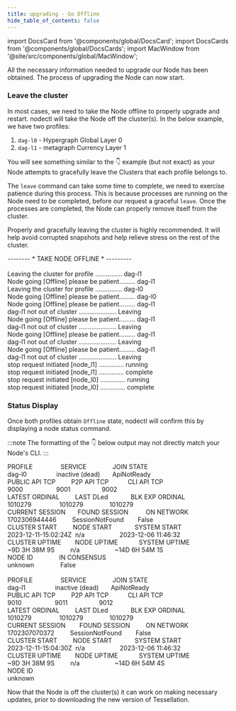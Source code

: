 ```yaml
---
title: upgrading - Go Offline
hide_table_of_contents: false
---
```

<intro-end />

import DocsCard from '@components/global/DocsCard';
import DocsCards from '@components/global/DocsCards';
import MacWindow from '@site/src/components/global/MacWindow';

<head>
  <title>Constellation Network Automation with nodectl</title>
  <meta
    name="description"
    content="Constellation Network Automation - Upgrade Tessellation with nodectl"
  />
</head>

All the necessary information needed to upgrade our Node has been obtained. The process of upgrading the Node can now start.

### Leave the cluster

In most cases, we need to take the Node offline to properly upgrade and restart. nodectl will take the Node off the cluster(s).  In the below example, we have two profiles:

1. `dag-l0` - Hypergraph Global Layer 0
2. `dag-l1` - metagraph Currency Layer 1

You will see something similar to the 👇 example (but not exact) as your Node attempts to gracefully leave the Clusters that each profile belongs to.

The `leave` command can take some time to complete, we need to exercise patience during this process. This is because processes are running on the Node need to be completed, before our request a graceful `leave`.  Once the processes are completed, the Node can properly remove itself from the cluster.

Properly and gracefully leaving the cluster is highly recommended. It will help avoid corrupted snapshots and help relieve stress on the rest of the cluster.

<MacWindow>
 -------- * TAKE NODE OFFLINE * ---------<br />
<br />
  Leaving the cluster for profile ............... dag-l1<br />
  Node going [Offline] please be patient......... dag-l1<br />
  Leaving the cluster for profile ............... dag-l0<br />
  Node going [Offline] please be patient......... dag-l0<br />
  Node going [Offline] please be patient......... dag-l1<br />
  dag-l1 not out of cluster ..................... Leaving<br />
  Node going [Offline] please be patient......... dag-l1<br />
  dag-l1 not out of cluster ..................... Leaving<br />
  Node going [Offline] please be patient......... dag-l1<br />
  dag-l1 not out of cluster ..................... Leaving<br />
  Node going [Offline] please be patient......... dag-l1<br />
  dag-l1 not out of cluster ..................... Leaving<br />
  stop request initiated [node_l1] .............. running<br />
  stop request initiated [node_l1] .............. complete<br />
  stop request initiated [node_l0] .............. running<br />
  stop request initiated [node_l0] .............. complete<br />
</MacWindow>

### Status Display

Once both profiles obtain `Offline` state, nodectl will confirm this by displaying a node status command.

:::note
The formatting of the 👇 below output may not directly match your Node's CLI.
:::

<MacWindow>
PROFILE&nbsp;&nbsp;&nbsp;&nbsp;&nbsp;&nbsp;&nbsp;&nbsp;&nbsp;&nbsp;&nbsp;&nbsp;&nbsp;&nbsp;&nbsp;&nbsp;SERVICE&nbsp;&nbsp;&nbsp;&nbsp;&nbsp;&nbsp;&nbsp;&nbsp;&nbsp;&nbsp;&nbsp;&nbsp;&nbsp;&nbsp;&nbsp;JOIN STATE<br />
dag-l0&nbsp;&nbsp;&nbsp;&nbsp;&nbsp;&nbsp;&nbsp;&nbsp;&nbsp;&nbsp;&nbsp;&nbsp;&nbsp;&nbsp;&nbsp;&nbsp;&nbsp;inactive (dead)&nbsp;&nbsp;&nbsp;&nbsp;&nbsp;&nbsp;&nbsp;ApiNotReady<br /> 
PUBLIC API TCP&nbsp;&nbsp;&nbsp;&nbsp;&nbsp;&nbsp;&nbsp;&nbsp;&nbsp;P2P API TCP&nbsp;&nbsp;&nbsp;&nbsp;&nbsp;&nbsp;&nbsp;&nbsp;&nbsp;&nbsp;&nbsp;CLI API TCP<br />    
9000&nbsp;&nbsp;&nbsp;&nbsp;&nbsp;&nbsp;&nbsp;&nbsp;&nbsp;&nbsp;&nbsp;&nbsp;&nbsp;&nbsp;&nbsp;&nbsp;&nbsp;&nbsp;&nbsp;9001&nbsp;&nbsp;&nbsp;&nbsp;&nbsp;&nbsp;&nbsp;&nbsp;&nbsp;&nbsp;&nbsp;&nbsp;&nbsp;&nbsp;&nbsp;&nbsp;&nbsp;&nbsp;9002<br /> 
LATEST ORDINAL&nbsp;&nbsp;&nbsp;&nbsp;&nbsp;&nbsp;&nbsp;&nbsp;&nbsp;LAST DLed &nbsp;&nbsp;&nbsp;&nbsp;&nbsp;&nbsp;&nbsp;&nbsp;&nbsp;&nbsp;&nbsp;&nbsp;BLK EXP ORDINAL<br />  
1010279&nbsp;&nbsp;&nbsp;&nbsp;&nbsp;&nbsp;&nbsp;&nbsp;&nbsp;&nbsp;&nbsp;&nbsp;&nbsp;&nbsp;&nbsp;&nbsp;1010279&nbsp;&nbsp;&nbsp;&nbsp;&nbsp;&nbsp;&nbsp;&nbsp;&nbsp;&nbsp;&nbsp;&nbsp;&nbsp;&nbsp;&nbsp;1010279<br /> 
CURRENT SESSION&nbsp;&nbsp;&nbsp;&nbsp;&nbsp;&nbsp;&nbsp;FOUND SESSION&nbsp;&nbsp;&nbsp;&nbsp;&nbsp;&nbsp;&nbsp;&nbsp;&nbsp;&nbsp;ON NETWORK  <br /> 
1702306944446&nbsp;&nbsp;&nbsp;&nbsp;&nbsp;&nbsp;&nbsp;&nbsp;&nbsp;SessionNotFound&nbsp;&nbsp;&nbsp;&nbsp;&nbsp;&nbsp;&nbsp;&nbsp;False<br /> 
CLUSTER START&nbsp;&nbsp;&nbsp;&nbsp;&nbsp;&nbsp;&nbsp;&nbsp;&nbsp;NODE START&nbsp;&nbsp;&nbsp;&nbsp;&nbsp;&nbsp;&nbsp;&nbsp;&nbsp;&nbsp;&nbsp;&nbsp;&nbsp;SYSTEM START<br /> 
2023-12-11-15:02:24Z&nbsp;&nbsp;n/a&nbsp;&nbsp;&nbsp;&nbsp;&nbsp;&nbsp;&nbsp;&nbsp;&nbsp;&nbsp;&nbsp;&nbsp;&nbsp;&nbsp;&nbsp;&nbsp;&nbsp;&nbsp;&nbsp;&nbsp;2023-12-06 11:46:32 <br /> 
CLUSTER UPTIME&nbsp;&nbsp;&nbsp;&nbsp;&nbsp;&nbsp;&nbsp;&nbsp;NODE UPTIME&nbsp;&nbsp;&nbsp;&nbsp;&nbsp;&nbsp;&nbsp;&nbsp;&nbsp;&nbsp;&nbsp;&nbsp;SYSTEM UPTIME<br />
~9D 3H 38M 9S&nbsp;&nbsp;&nbsp;&nbsp;&nbsp;&nbsp;&nbsp;&nbsp;&nbsp;n/a&nbsp;&nbsp;&nbsp;&nbsp;&nbsp;&nbsp;&nbsp;&nbsp;&nbsp;&nbsp;&nbsp;&nbsp;&nbsp;&nbsp;&nbsp;&nbsp;&nbsp;&nbsp;&nbsp;&nbsp;~14D 6H 54M 1S<br /> 
NODE ID&nbsp;&nbsp;&nbsp;&nbsp;&nbsp;&nbsp;&nbsp;&nbsp;&nbsp;&nbsp;&nbsp;&nbsp;&nbsp;&nbsp;&nbsp;IN CONSENSUS&nbsp;&nbsp;&nbsp;&nbsp;&nbsp;&nbsp;&nbsp;&nbsp;<br />  
unknown&nbsp;&nbsp;&nbsp;&nbsp;&nbsp;&nbsp;&nbsp;&nbsp;&nbsp;&nbsp;&nbsp;&nbsp;&nbsp;&nbsp;&nbsp;False&nbsp;&nbsp;&nbsp;&nbsp;&nbsp;&nbsp;&nbsp;&nbsp;<br />  
<br />
PROFILE&nbsp;&nbsp;&nbsp;&nbsp;&nbsp;&nbsp;&nbsp;&nbsp;&nbsp;&nbsp;&nbsp;&nbsp;&nbsp;&nbsp;&nbsp;&nbsp;SERVICE&nbsp;&nbsp;&nbsp;&nbsp;&nbsp;&nbsp;&nbsp;&nbsp;&nbsp;&nbsp;&nbsp;&nbsp;&nbsp;&nbsp;&nbsp;JOIN STATE<br />
dag-l1&nbsp;&nbsp;&nbsp;&nbsp;&nbsp;&nbsp;&nbsp;&nbsp;&nbsp;&nbsp;&nbsp;&nbsp;&nbsp;&nbsp;&nbsp;&nbsp;&nbsp;inactive (dead)&nbsp;&nbsp;&nbsp;&nbsp;&nbsp;&nbsp;&nbsp;ApiNotReady<br /> 
PUBLIC API TCP&nbsp;&nbsp;&nbsp;&nbsp;&nbsp;&nbsp;&nbsp;&nbsp;&nbsp;P2P API TCP&nbsp;&nbsp;&nbsp;&nbsp;&nbsp;&nbsp;&nbsp;&nbsp;&nbsp;&nbsp;&nbsp;CLI API TCP<br />    
9010&nbsp;&nbsp;&nbsp;&nbsp;&nbsp;&nbsp;&nbsp;&nbsp;&nbsp;&nbsp;&nbsp;&nbsp;&nbsp;&nbsp;&nbsp;&nbsp;&nbsp;&nbsp;&nbsp;9011&nbsp;&nbsp;&nbsp;&nbsp;&nbsp;&nbsp;&nbsp;&nbsp;&nbsp;&nbsp;&nbsp;&nbsp;&nbsp;&nbsp;&nbsp;&nbsp;&nbsp;&nbsp;9012<br /> 
LATEST ORDINAL&nbsp;&nbsp;&nbsp;&nbsp;&nbsp;&nbsp;&nbsp;&nbsp;&nbsp;LAST DLed &nbsp;&nbsp;&nbsp;&nbsp;&nbsp;&nbsp;&nbsp;&nbsp;&nbsp;&nbsp;&nbsp;&nbsp;BLK EXP ORDINAL<br />  
1010279&nbsp;&nbsp;&nbsp;&nbsp;&nbsp;&nbsp;&nbsp;&nbsp;&nbsp;&nbsp;&nbsp;&nbsp;&nbsp;&nbsp;&nbsp;&nbsp;1010279&nbsp;&nbsp;&nbsp;&nbsp;&nbsp;&nbsp;&nbsp;&nbsp;&nbsp;&nbsp;&nbsp;&nbsp;&nbsp;&nbsp;&nbsp;1010279<br /> 
CURRENT SESSION&nbsp;&nbsp;&nbsp;&nbsp;&nbsp;&nbsp;&nbsp;&nbsp;FOUND SESSION&nbsp;&nbsp;&nbsp;&nbsp;&nbsp;&nbsp;&nbsp;&nbsp;&nbsp;ON NETWORK  <br /> 
1702307070372&nbsp;&nbsp;&nbsp;&nbsp;&nbsp;&nbsp;&nbsp;&nbsp;&nbsp;SessionNotFound&nbsp;&nbsp;&nbsp;&nbsp;&nbsp;&nbsp;&nbsp;&nbsp;False<br /> 
CLUSTER START&nbsp;&nbsp;&nbsp;&nbsp;&nbsp;&nbsp;&nbsp;&nbsp;&nbsp;NODE START&nbsp;&nbsp;&nbsp;&nbsp;&nbsp;&nbsp;&nbsp;&nbsp;&nbsp;&nbsp;&nbsp;&nbsp;&nbsp;SYSTEM START<br /> 
2023-12-11-15:04:30Z&nbsp;&nbsp;n/a&nbsp;&nbsp;&nbsp;&nbsp;&nbsp;&nbsp;&nbsp;&nbsp;&nbsp;&nbsp;&nbsp;&nbsp;&nbsp;&nbsp;&nbsp;&nbsp;&nbsp;&nbsp;&nbsp;&nbsp;2023-12-06 11:46:32 <br /> 
CLUSTER UPTIME&nbsp;&nbsp;&nbsp;&nbsp;&nbsp;&nbsp;&nbsp;&nbsp;NODE UPTIME&nbsp;&nbsp;&nbsp;&nbsp;&nbsp;&nbsp;&nbsp;&nbsp;&nbsp;&nbsp;&nbsp;&nbsp;SYSTEM UPTIME<br />
~9D 3H 38M 9S&nbsp;&nbsp;&nbsp;&nbsp;&nbsp;&nbsp;&nbsp;&nbsp;&nbsp;n/a&nbsp;&nbsp;&nbsp;&nbsp;&nbsp;&nbsp;&nbsp;&nbsp;&nbsp;&nbsp;&nbsp;&nbsp;&nbsp;&nbsp;&nbsp;&nbsp;&nbsp;&nbsp;&nbsp;&nbsp;~14D 6H 54M 4S<br /> 
NODE ID<br />  
unknown<br />  
</MacWindow>

Now that the Node is off the cluster(s) it can work on making necessary updates, prior to downloading the new version of Tessellation.